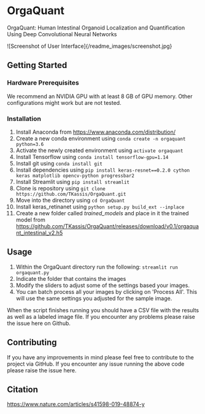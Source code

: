 # OrgaQuant
OrgaQuant: Human Intestinal Organoid Localization and Quantification Using Deep Convolutional Neural Networks

![Screenshot of User Interface]{/readme_images/screenshot.jpg}

## Getting Started
### Hardware Prerequisites
We recommend an NVIDIA GPU with at least 8 GB of GPU memory. Other configurations might work but are not tested.

### Installation
1. Install Anaconda from https://www.anaconda.com/distribution/
2. Create a new conda environment using `conda create -n orgaquant python=3.6`
3. Activate the newly created environment using `activate orgaquant`
4. Install Tensorflow using `conda install tensorflow-gpu=1.14`
5. Install git using `conda install git`
6. Install dependencies using `pip install keras-resnet==0.2.0 cython keras matplotlib opencv-python progressbar2`
7. Install Streamlit using `pip install streamlit`
8. Clone is repository using `git clone https://github.com/TKassis/OrgaQuant.git`
9. Move into the directory using `cd OrgaQuant`
10. Install keras_retinanet using `python setup.py build_ext --inplace`
11. Create a new folder called _trained_models_ and place in it the trained model from https://github.com/TKassis/OrgaQuant/releases/download/v0.1/orgaquant_intestinal_v2.h5

## Usage
1. Within the OrgaQuant directory run the following: `streamlit run orgaquant.py`
2. Indicate the folder that contains the images
3. Modify the sliders to adjust some of the settings based your images.
4. You can batch process all your images by clicking on 'Process All'. This will use the same settings you adjusted for the sample image.

When the script finishes running you should have a CSV file with the results as well as a labeled image file. If you encounter any problems please raise the issue here on Github.

## Contributing
If you have any improvements in mind please feel free to contribute to the project via GitHub. If you encounter any issue running the above code please raise the issue here.

## Citation
https://www.nature.com/articles/s41598-019-48874-y
